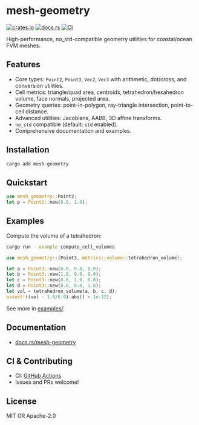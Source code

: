 # mesh-geometry

[![crates.io](https://img.shields.io/crates/v/mesh-geometry.svg)](https://crates.io/crates/mesh-geometry)
[![docs.rs](https://docs.rs/mesh-geometry/badge.svg)](https://docs.rs/mesh-geometry)
[![CI](https://github.com/your-org/mesh-geometry/actions/workflows/ci.yml/badge.svg)](https://github.com/your-org/mesh-geometry/actions)

High-performance, no_std-compatible geometry utilities for coastal/ocean FVM meshes.

## Features
- Core types: `Point2`, `Point3`, `Vec2`, `Vec3` with arithmetic, dot/cross, and conversion utilities.
- Cell metrics: triangle/quad area, centroids, tetrahedron/hexahedron volume, face normals, projected area.
- Geometry queries: point-in-polygon, ray-triangle intersection, point-to-cell distance.
- Advanced utilities: Jacobians, AABB, 3D affine transforms.
- `no_std` compatible (default: `std` enabled).
- Comprehensive documentation and examples.

## Installation

```sh
cargo add mesh-geometry
```

## Quickstart

```rust
use mesh_geometry::Point2;
let p = Point2::new(0.0, 1.0);
```

## Examples

Compute the volume of a tetrahedron:

```sh
cargo run --example compute_cell_volumes
```

```rust
use mesh_geometry::{Point3, metrics::volume::tetrahedron_volume};

let a = Point3::new(0.0, 0.0, 0.0);
let b = Point3::new(1.0, 0.0, 0.0);
let c = Point3::new(0.0, 1.0, 0.0);
let d = Point3::new(0.0, 0.0, 1.0);
let vol = tetrahedron_volume(a, b, c, d);
assert!((vol - 1.0/6.0).abs() < 1e-12);
```

See more in [examples/](examples/).

## Documentation
- [docs.rs/mesh-geometry](https://docs.rs/mesh-geometry)

## CI & Contributing
- CI: [GitHub Actions](https://github.com/your-org/mesh-geometry/actions)
- Issues and PRs welcome!

## License
MIT OR Apache-2.0
